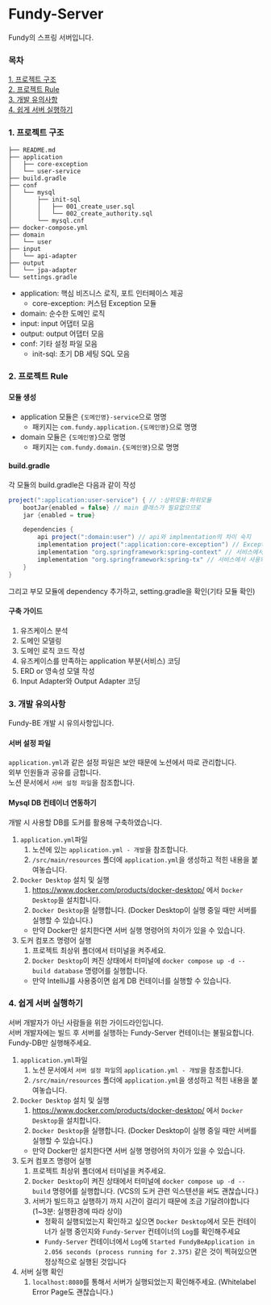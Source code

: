 # Fundy-Server
Fundy의 스프링 서버입니다.
### 목차
[1. 프로젝트 구조](#1-프로젝트-구조)   
[2. 프로젝트 Rule](#1-프로젝트-Rule)  
[3. 개발 유의사항 ](#3-개발-유의사항)   
[4. 쉽게 서버 실행하기 ](#4-쉽게-서버-실행하기)

### 1. 프로젝트 구조
```agsl
├── README.md
├── application
│   ├── core-exception
│   └── user-service
├── build.gradle
├── conf
│   └── mysql
│       ├── init-sql
│       │   ├── 001_create_user.sql
│       │   └── 002_create_authority.sql
│       └── mysql.cnf
├── docker-compose.yml
├── domain
│   └── user
├── input
│   └── api-adapter
├── output
│   └── jpa-adapter
└── settings.gradle
```
- application: 핵심 비즈니스 로직, 포트 인터페이스 제공
  - core-exception: 커스텀 Exception 모듈
- domain: 순수한 도메인 로직
- input: input 어댑터 모음
- output: output 어댑터 모음
- conf: 기타 설정 파일 모음
  - init-sql: 초기 DB 세팅 SQL 모음

### 2. 프로젝트 Rule
#### 모듈 생성
- application 모듈은 `{도메인명}-service`으로 명명
  - 패키지는 `com.fundy.application.{도메인명}`으로 명명
- domain 모듈은 `{도메인명}`으로 명명
  - 패키지는 `com.fundy.domain.{도메인명}`으로 명명
#### build.gradle
각 모듈의 build.gradle은 다음과 같이 작성
```groovy
project(":application:user-service") { // :상위모듈:하위모듈
    bootJar{enabled = false} // main 클래스가 필요없으므로
    jar {enabled = true}

    dependencies {
        api project(":domain:user") // api와 implmentation의 차이 숙지
        implementation project(":application:core-exception") // Exception 
        implementation "org.springframework:spring-context" // 서비스에서 사용되는 라이브러리
        implementation "org.springframework:spring-tx" // 서비스에서 사용되는 라이브러리
    }
}
```
그리고 부모 모듈에 dependency 추가하고, setting.gradle을 확인(기타 모듈 확인)
#### 구축 가이드
1. 유즈케이스 분석
2. 도메인 모델링
3. 도메인 로직 코드 작성
4. 유즈케이스를 만족하는 application 부분(서비스) 코딩
5. ERD or 영속성 모델 작성
6. Input Adapter와 Output Adapter 코딩

### 3. 개발 유의사항
Fundy-BE 개발 시 유의사항입니다.
#### 서버 설정 파일
`application.yml`과 같은 설정 파일은 보안 때문에 노션에서 따로 관리합니다.  
외부 인원들과 공유를 금합니다.   
노션 문서에서 `서버 설정 파일`을 참조합니다.
#### Mysql DB 컨테이너 연동하기
개발 시 사용할 DB를 도커를 활용해 구축하였습니다.
1. `application.yml`파일
    1. 노션에 있는 `application.yml - 개발`을 참조합니다.
    2. `/src/main/resources` 폴더에 `application.yml`을 생성하고 적힌 내용을 붙여놓습니다.
2. `Docker Desktop` 설치 및 실행
    1. https://www.docker.com/products/docker-desktop/ 에서 `Docker Desktop`을 설치합니다.
    2. `Docker Desktop`을 실행합니다. (Docker Desktop이 실행 중일 때만 서버를 실행할 수 있습니다.)
    - 만약 Docker만 설치한다면 서버 실행 명령어의 차이가 있을 수 있습니다.
3. 도커 컴포즈 명령어 실행
    1. 프로젝트 최상위 폴더에서 터미널을 켜주세요.
    2. `Docker Desktop`이 켜진 상태에서 터미널에 `docker compose up -d --build database` 명령어를 실행합니다.
    - 만약 IntelliJ를 사용중이면 쉽게 DB 컨테이너를 실행할 수 있습니다.


### 4. 쉽게 서버 실행하기
서버 개발자가 아닌 사람들을 위한 가이드라인입니다.    
서버 개발자에는 빌드 후 서버를 실행하는 Fundy-Server 컨테이너는 불필요합니다. Fundy-DB만 실행해주세요.
1. `application.yml`파일
    1. 노션 문서에서 `서버 설정 파일`의 `application.yml - 개발`을 참조합니다.
    2. `/src/main/resources` 폴더에 `application.yml`을 생성하고 적힌 내용을 붙여놓습니다.
2. `Docker Desktop` 설치 및 실행
    1. https://www.docker.com/products/docker-desktop/ 에서 `Docker Desktop`을 설치합니다.
    2. `Docker Desktop`을 실행합니다. (Docker Desktop이 실행 중일 때만 서버를 실행할 수 있습니다.)
    - 만약 Docker만 설치한다면 서버 실행 명령어의 차이가 있을 수 있습니다.
3. 도커 컴포즈 명령어 실행
    1. 프로젝트 최상위 폴더에서 터미널을 켜주세요.
    2. `Docker Desktop`이 켜진 상태에서 터미널에 `docker compose up -d --build` 명령어를 실행합니다. (VCS의 도커 관련 익스텐션을 써도 괜찮습니다.)
    3. 서버가 빌드하고 실행하기 까지 시간이 걸리기 때문에 조금 기달려야합니다(1~3분: 실행환경에 따라 상이)
        - 정확히 실행되었는지 확인하고 싶으면 `Docker Desktop`에서 모든 컨테이너가 실행 중인지와 `Fundy-Server` 컨테이너의 `Log`를 확인해주세요
        - `Fundy-Server` 컨테이너에서 `Log`에 `Started FundyBeApplication in 2.056 seconds (process running for 2.375)` 같은 것이 찍혀있으면 정상적으로 실행된 것입니다
4. 서버 실행 확인
    1. `localhost:8080`를 통해서 서버가 실행되었는지 확인해주세요. (Whitelabel Error Page도 괜찮습니다.)